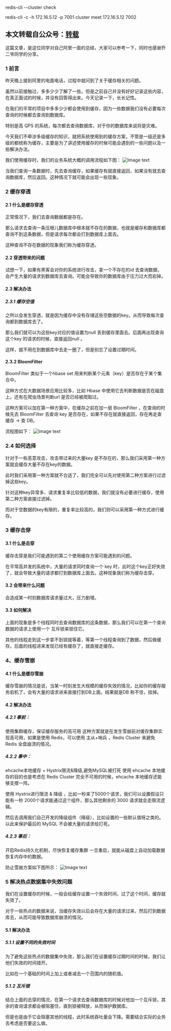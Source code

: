
redis-cli --cluster check

redis-cli -c -h 172.16.5.12 -p 7001 cluster meet 172.16.5.12 7002

## 本文转载自公众号：[转载](https://mp.weixin.qq.com/s/5MloHIa5zKvYYsVVEWZjQA)

这篇文章，是这位同学对自己阿里一面的总结，大家可以参考一下，同时也感谢乔二爷同学的分享。

### 1 前言
昨天晚上接到阿里的电面电话，过程中就问到了关于缓存相关的问题。

虽然以前接触过，多多少少了解了一些。但是之前自己并没有好好记录这些内容，在真正面试的时候，并没有回答得出来。今天记录一下，长长记性。

在我们的平常的项目中多多少少都会使用到缓存，因为一些数据我们没有必要每次查询的时候都去查询到数据库。

特别是高 QPS 的系统，每次都去查询数据库，对于你的数据库来说将是灾难。

今天我们不牵涉多级缓存的知识，就把系统使用到的缓存方案，不管是一级还是多级的都统称为缓存，主要是为了讲述使用缓存的时候可能会遇到的一些问题以及一些解决办法。


我们使用缓存时，我们的业务系统大概的调用流程如下图：
![Image text](https://github.com/Jezzlouis/jezz-middle/blob/master/jezz-images/images/redis-images/1.png)


当我们查询一条数据时，先去查询缓存，如果缓存有就直接返回，如果没有就去查询数据库，然后返回。这种情况下就可能会出现一些现象。


### 2 缓存穿透
#### 2.1 什么是缓存穿透
正常情况下，我们去查询数据都是存在。

那么请求去查询一条压根儿数据库中根本就不存在的数据，也就是缓存和数据库都查询不到这条数据，但是请求每次都会打到数据库上面去。

这种查询不存在数据的现象我们称为缓存穿透。



#### 2.2 穿透带来的问题
试想一下，如果有黑客会对你的系统进行攻击，拿一个不存在的id 去查询数据，会产生大量的请求到数据库去查询。可能会导致你的数据库由于压力过大而宕掉。



#### 2.3 解决办法
##### 2.3.1 缓存空值
之所以会发生穿透，就是因为缓存中没有存储这些空数据的key。从而导致每次查询都到数据库去了。

那么我们就可以为这些key对应的值设置为null 丢到缓存里面去。后面再出现查询这个key 的请求的时候，直接返回null 。

这样，就不用在到数据库中去走一圈了，但是别忘了设置过期时间。



#### 2.3.2 BloomFilter
BloomFilter 类似于一个hbase set 用来判断某个元素（key）是否存在于某个集合中。

这种方式在大数据场景应用比较多，比如 Hbase 中使用它去判断数据是否在磁盘上。还有在爬虫场景判断url 是否已经被爬取过。

这种方案可以加在第一种方案中，在缓存之前在加一层 BloomFilter ，在查询的时候先去 BloomFilter 去查询 key 是否存在，如果不存在就直接返回，存在再走查缓存 -> 查 DB。

流程图如下：
![Image text](https://github.com/Jezzlouis/jezz-middle/blob/master/jezz-images/images/redis-images/2.png)


### 2.4 如何选择
针对于一些恶意攻击，攻击带过来的大量key 是不存在的，那么我们采用第一种方案就会缓存大量不存在key的数据。

此时我们采用第一种方案就不合适了，我们完全可以先对使用第二种方案进行过滤掉这些key。

针对这种key异常多、请求重复率比较低的数据，我们就没有必要进行缓存，使用第二种方案直接过滤掉。

而对于空数据的key有限的，重复率比较高的，我们则可以采用第一种方式进行缓存。



### 3 缓存击穿
#### 3.1 什么是击穿
缓存击穿是我们可能遇到的第二个使用缓存方案可能遇到的问题。

在平常高并发的系统中，大量的请求同时查询一个 key 时，此时这个key正好失效了，就会导致大量的请求都打到数据库上面去。这种现象我们称为缓存击穿。



#### 3.2 会带来什么问题
会造成某一时刻数据库请求量过大，压力剧增。



#### 3.3 如何解决
上面的现象是多个线程同时去查询数据库的这条数据，那么我们可以在第一个查询数据的请求上使用一个 互斥锁来锁住它。

其他的线程走到这一步拿不到锁就等着，等第一个线程查询到了数据，然后做缓存。后面的线程进来发现已经有缓存了，就直接走缓存。



### 4、缓存雪崩
#### 4.1 什么是缓存雪崩
缓存雪崩的情况是说，当某一时刻发生大规模的缓存失效的情况，比如你的缓存服务宕机了，会有大量的请求进来直接打到DB上面。结果就是DB 称不住，挂掉。



#### 4.2 解决办法
##### 4.2.1 事前：
使用集群缓存，保证缓存服务的高可用
这种方案就是在发生雪崩前对缓存集群实现高可用，如果是使用 Redis，可以使用 主从+哨兵 ，Redis Cluster 来避免 Redis 全盘崩溃的情况。



##### 4.2.2 事中：
ehcache本地缓存 + Hystrix限流&降级,避免MySQL被打死
使用 ehcache 本地缓存的目的也是考虑在 Redis Cluster 完全不可用的时候，ehcache 本地缓存还能够支撑一阵。

使用 Hystrix进行限流 & 降级 ，比如一秒来了5000个请求，我们可以设置假设只能有一秒 2000个请求能通过这个组件，那么其他剩余的 3000 请求就会走限流逻辑。

然后去调用我们自己开发的降级组件（降级），比如设置的一些默认值呀之类的。以此来保护最后的 MySQL 不会被大量的请求给打死。



##### 4.2.3 事后：
开启Redis持久化机制，尽快恢复缓存集群
一旦重启，就能从磁盘上自动加载数据恢复内存中的数据。

防止雪崩方案如下图所示：
![Image text](https://github.com/Jezzlouis/jezz-middle/blob/master/jezz-images/images/redis-images/3.png)


### 5 解决热点数据集中失效问题
我们在设置缓存的时候，一般会给缓存设置一个失效时间，过了这个时间，缓存就失效了。

对于一些热点的数据来说，当缓存失效以后会存在大量的请求过来，然后打到数据库去，从而可能导致数据库崩溃的情况。



#### 5.1 解决办法
##### 5.1.1 设置不同的失效时间
为了避免这些热点的数据集中失效，那么我们在设置缓存过期时间的时候，我们让他们失效的时间错开。

比如在一个基础的时间上加上或者减去一个范围内的随机值。



##### 5.1.2 互斥锁
结合上面的击穿的情况，在第一个请求去查询数据库的时候对他加一个互斥锁，其余的查询请求都会被阻塞住，直到锁被释放，从而保护数据库。

但是也是由于它会阻塞其他的线程，此时系统吞吐量会下降。需要结合实际的业务去考虑是否要这么做。